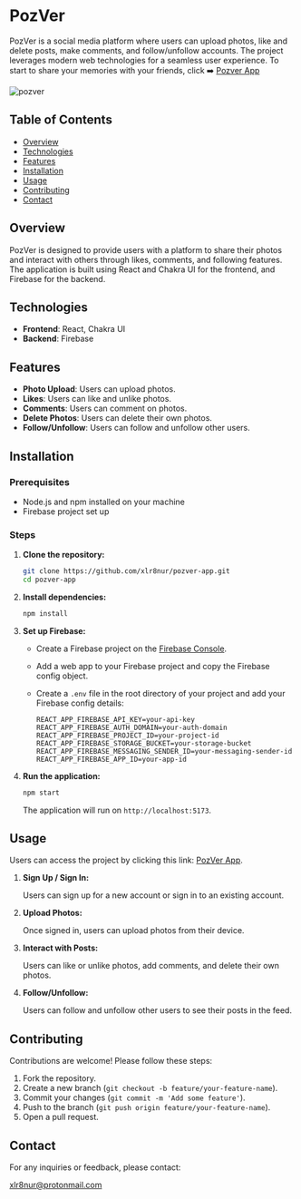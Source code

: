 # PozVer

PozVer is a social media platform where users can upload photos, like and delete posts, make comments, and follow/unfollow accounts. The project leverages modern web technologies for a seamless user experience.
To start to share your memories with your friends, click ➡️ [Pozver App](https://pozver-app.vercel.app/)

![pozver](https://github.com/xlr8nur/pozver-app/assets/97341887/0e260e48-26f6-4b74-8064-3bf64d82718f)

## Table of Contents

- [Overview](#overview)
- [Technologies](#technologies)
- [Features](#features)
- [Installation](#installation)
- [Usage](#usage)
- [Contributing](#contributing)
- [Contact](#contact)

## Overview

PozVer is designed to provide users with a platform to share their photos and interact with others through likes, comments, and following features. The application is built using React and Chakra UI for the frontend, and Firebase for the backend.

## Technologies

- **Frontend**: React, Chakra UI
- **Backend**: Firebase

## Features

- **Photo Upload**: Users can upload photos.
- **Likes**: Users can like and unlike photos.
- **Comments**: Users can comment on photos.
- **Delete Photos**: Users can delete their own photos.
- **Follow/Unfollow**: Users can follow and unfollow other users.

## Installation

### Prerequisites

- Node.js and npm installed on your machine
- Firebase project set up

### Steps

1. **Clone the repository:**

   ```bash
   git clone https://github.com/xlr8nur/pozver-app.git
   cd pozver-app
   ```

2. **Install dependencies:**

   ```bash
   npm install
   ```

3. **Set up Firebase:**

   - Create a Firebase project on the [Firebase Console](https://console.firebase.google.com/).
   - Add a web app to your Firebase project and copy the Firebase config object.
   - Create a `.env` file in the root directory of your project and add your Firebase config details:

     ```env
     REACT_APP_FIREBASE_API_KEY=your-api-key
     REACT_APP_FIREBASE_AUTH_DOMAIN=your-auth-domain
     REACT_APP_FIREBASE_PROJECT_ID=your-project-id
     REACT_APP_FIREBASE_STORAGE_BUCKET=your-storage-bucket
     REACT_APP_FIREBASE_MESSAGING_SENDER_ID=your-messaging-sender-id
     REACT_APP_FIREBASE_APP_ID=your-app-id
     ```

4. **Run the application:**

   ```bash
   npm start
   ```

   The application will run on `http://localhost:5173`.

## Usage

Users can access the project by clicking this link: [PozVer App](https://pozver-app.vercel.app).

1. **Sign Up / Sign In:**

   Users can sign up for a new account or sign in to an existing account.

2. **Upload Photos:**

   Once signed in, users can upload photos from their device.

3. **Interact with Posts:**

   Users can like or unlike photos, add comments, and delete their own photos.

4. **Follow/Unfollow:**

   Users can follow and unfollow other users to see their posts in the feed.

## Contributing

Contributions are welcome! Please follow these steps:

1. Fork the repository.
2. Create a new branch (`git checkout -b feature/your-feature-name`).
3. Commit your changes (`git commit -m 'Add some feature'`).
4. Push to the branch (`git push origin feature/your-feature-name`).
5. Open a pull request.

## Contact

For any inquiries or feedback, please contact:

xlr8nur@protonmail.com
